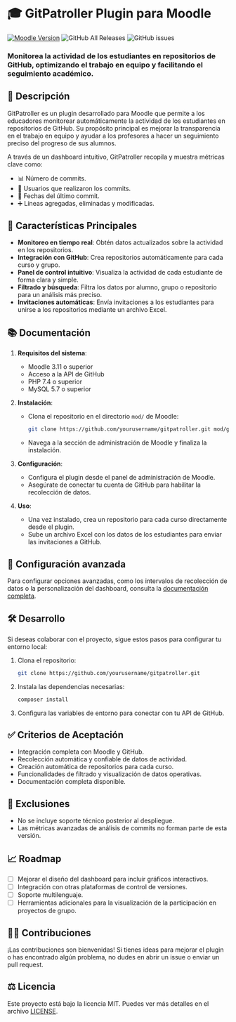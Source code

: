 
# 🎓 GitPatroller Plugin para Moodle

[![Moodle Version](https://img.shields.io/badge/Moodle-3.11%2B-brightgreen)](https://moodle.org/) ![GitHub All Releases](https://img.shields.io/github/downloads/yourusername/gitpatroller/total) ![GitHub issues](https://img.shields.io/github/issues/yourusername/gitpatroller)

### Monitorea la actividad de los estudiantes en repositorios de GitHub, optimizando el trabajo en equipo y facilitando el seguimiento académico.

## 📝 Descripción

GitPatroller es un plugin desarrollado para Moodle que permite a los educadores monitorear automáticamente la actividad de los estudiantes en repositorios de GitHub. Su propósito principal es mejorar la transparencia en el trabajo en equipo y ayudar a los profesores a hacer un seguimiento preciso del progreso de sus alumnos. 

A través de un dashboard intuitivo, GitPatroller recopila y muestra métricas clave como:
- 📊 Número de commits.
- 👤 Usuarios que realizaron los commits.
- 📅 Fechas del último commit.
- ➕ Líneas agregadas, eliminadas y modificadas.

## 🚀 Características Principales

- **Monitoreo en tiempo real**: Obtén datos actualizados sobre la actividad en los repositorios.
- **Integración con GitHub**: Crea repositorios automáticamente para cada curso y grupo.
- **Panel de control intuitivo**: Visualiza la actividad de cada estudiante de forma clara y simple.
- **Filtrado y búsqueda**: Filtra los datos por alumno, grupo o repositorio para un análisis más preciso.
- **Invitaciones automáticas**: Envía invitaciones a los estudiantes para unirse a los repositorios mediante un archivo Excel.

## 📚 Documentación

1. **Requisitos del sistema**:
   - Moodle 3.11 o superior
   - Acceso a la API de GitHub
   - PHP 7.4 o superior
   - MySQL 5.7 o superior

2. **Instalación**:
   - Clona el repositorio en el directorio `mod/` de Moodle:
     ```bash
     git clone https://github.com/yourusername/gitpatroller.git mod/gitpatroller
     ```
   - Navega a la sección de administración de Moodle y finaliza la instalación.

3. **Configuración**:
   - Configura el plugin desde el panel de administración de Moodle.
   - Asegúrate de conectar tu cuenta de GitHub para habilitar la recolección de datos.

4. **Uso**:
   - Una vez instalado, crea un repositorio para cada curso directamente desde el plugin.
   - Sube un archivo Excel con los datos de los estudiantes para enviar las invitaciones a GitHub.

## 🔧 Configuración avanzada

Para configurar opciones avanzadas, como los intervalos de recolección de datos o la personalización del dashboard, consulta la [documentación completa](https://github.com/yourusername/gitpatroller/wiki).

## 🛠️ Desarrollo

Si deseas colaborar con el proyecto, sigue estos pasos para configurar tu entorno local:

1. Clona el repositorio:
   ```bash
   git clone https://github.com/yourusername/gitpatroller.git
   ```

2. Instala las dependencias necesarias:
   ```bash
   composer install
   ```

3. Configura las variables de entorno para conectar con tu API de GitHub.

## ✅ Criterios de Aceptación

- Integración completa con Moodle y GitHub.
- Recolección automática y confiable de datos de actividad.
- Creación automática de repositorios para cada curso.
- Funcionalidades de filtrado y visualización de datos operativas.
- Documentación completa disponible.

## 🚫 Exclusiones

- No se incluye soporte técnico posterior al despliegue.
- Las métricas avanzadas de análisis de commits no forman parte de esta versión.

## 📈 Roadmap

- [ ] Mejorar el diseño del dashboard para incluir gráficos interactivos.
- [ ] Integración con otras plataformas de control de versiones.
- [ ] Soporte multilenguaje.
- [ ] Herramientas adicionales para la visualización de la participación en proyectos de grupo.

## 🧑‍💻 Contribuciones

¡Las contribuciones son bienvenidas! Si tienes ideas para mejorar el plugin o has encontrado algún problema, no dudes en abrir un issue o enviar un pull request.

## ⚖️ Licencia

Este proyecto está bajo la licencia MIT. Puedes ver más detalles en el archivo [LICENSE](LICENSE).
